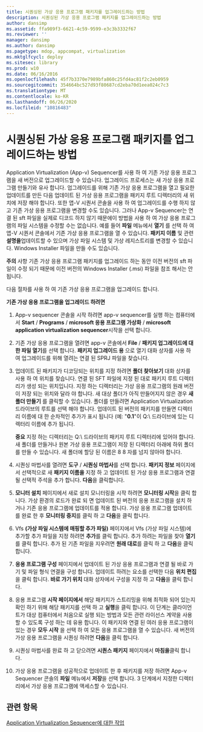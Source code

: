 ```yaml
---
title: 시퀀싱된 가상 응용 프로그램 패키지를 업그레이드하는 방법
description: 시퀀싱된 가상 응용 프로그램 패키지를 업그레이드하는 방법
author: dansimp
ms.assetid: ffa989f3-6621-4c59-9599-e3c3b3332f67
ms.reviewer: ''
manager: dansimp
ms.author: dansimp
ms.pagetype: mdop, appcompat, virtualization
ms.mktglfcycl: deploy
ms.sitesec: library
ms.prod: w10
ms.date: 06/16/2016
ms.openlocfilehash: 45f7b3370e7989bfa860c25fd4ac81f2c2eb0959
ms.sourcegitcommit: 354664bc527d93f80687cd2eba70d1eea024c7c3
ms.translationtype: MT
ms.contentlocale: ko-KR
ms.lasthandoff: 06/26/2020
ms.locfileid: "10816483"
---
```

# 시퀀싱된 가상 응용 프로그램 패키지를 업그레이드하는 방법


Application Virtualization (App-v) Sequencer를 사용 하 여 기존 가상 응용 프로그램을 새 버전으로 업그레이드할 수 있습니다. 업그레이드 프로세스는 새 가상 응용 프로그램 만들기와 유사 합니다. 업그레이드를 위해 기존 가상 응용 프로그램을 열고 필요한 업데이트를 만든 다음 업데이트 된 가상 응용 프로그램을 패키지 루트 디렉터리의 새 위치에 저장 해야 합니다. 또한 앱-V 시퀀서 콘솔을 사용 하 여 업그레이드를 수행 하지 않고 기존 가상 응용 프로그램을 변경할 수도 있습니다. 그러나 App-v Sequencer는 연결 된 sft 파일을 실제로 디코드 하지 않기 때문에이 방법을 사용 하 여 가상 응용 프로그램의 파일 시스템을 수정할 수는 없습니다. 예를 들어 **파일** 메뉴에서 **열기** 를 선택 하 여 앱-V 시퀀서 콘솔에서 기존 가상 응용 프로그램을 열 수 있습니다. **패키지 이름** 및 관련 **설명을**업데이트할 수 있으며 가상 파일 시스템 및 가상 레지스트리를 변경할 수 있습니다. Windows Installer 파일을 만들 수도 있습니다.

**주의**  사항 기존 가상 응용 프로그램 패키지를 업그레이드 하는 동안 이전 버전의 sft 파일이 수정 되기 때문에 이전 버전의 Windows Installer (.msi) 파일을 참조 해서는 안 됩니다.

 

다음 절차를 사용 하 여 기존 가상 응용 프로그램을 업그레이드 합니다.

**기존 가상 응용 프로그램을 업그레이드 하려면**

1.  App-v sequencer 콘솔을 시작 하려면 app-v sequencer를 실행 하는 컴퓨터에서 **Start** / **Programs** / **microsoft 응용 프로그램 가상화** / **microsoft application virtualization sequencer**시작을 선택 합니다.

2.  기존 가상 응용 프로그램을 열려면 app-v 콘솔에서 **File** / **패키지 업그레이드에 대 한 파일 열기**를 선택 합니다. **패키지 업그레이드 용** 으로 열기 대화 상자를 사용 하 여 업그레이드를 위해 열려는 연결 된 SPRJ 파일을 찾습니다.

3.  업데이트 된 패키지가 디코딩되는 위치를 지정 하려면 **폴더 찾아보기** 대화 상자를 사용 하 여 위치를 찾습니다. 연결 된 SFT 파일에 지정 된 대로 패키지 루트 디렉터리가 생성 되는 위치입니다. 지정 하는 디렉터리는 가상 응용 프로그램의 원래 버전이 저장 되는 위치와 달라 야 합니다. 새 대상 폴더가 아직 만들어지지 않은 경우 **새 폴더 만들기** 를 클릭할 수 있습니다. 폴더를 만들려면 Application Virtualization 드라이브의 루트를 선택 해야 합니다. 업데이트 된 버전의 패키지를 만들면 디렉터리 이름에 대 한 순차적인 추가가 표시 됩니다 (예: "**0.1**"이 Q:\\ 드라이브에 있는 디렉터리 이름에 추가 됩니다.

    **중요**  지정 하는 디렉터리는 Q:\\ 드라이브의 패키지 루트 디렉터리에 있어야 합니다. 새 폴더를 만들거나 원본 가상 응용 프로그램이 저장 된 디렉터리 아래에 하위 폴더를 만들 수 있습니다. 새 폴더에 할당 된 이름은 8 8 자를 넘지 않아야 합니다.

     

4.  시퀀싱 마법사를 열려면 **도구** / **시퀀싱 마법사**를 선택 합니다. **패키지 정보** 페이지에서 선택적으로 새 **패키지 이름을** 지정 하 고 업데이트 된 가상 응용 프로그램과 연결 될 선택적 주석을 추가 합니다. **다음**을 클릭합니다.

5.  **모니터 설치** 페이지에서 새로 설치 모니터링을 시작 하려면 **모니터링 시작**을 클릭 합니다. 가상 환경의 로드가 완료 되 면 업데이트 된 버전의 응용 프로그램을 설치 하거나 기존 응용 프로그램에 업데이트를 적용 합니다. 가상 응용 프로그램 업데이트를 완료 한 후 **모니터링 중지**를 클릭 하 고 **다음**을 클릭 합니다.

6.  Vfs **(가상 파일 시스템에 매핑할 추가 파일)** 페이지에서 Vfs (가상 파일 시스템)에 추가할 추가 파일을 지정 하려면 **추가**를 클릭 합니다. 추가 하려는 파일을 찾아 **열기**를 클릭 합니다. 추가 된 기존 파일을 지우려면 **원래 대로**를 클릭 하 고 **다음**을 클릭 합니다.

7.  **응용 프로그램 구성** 페이지에서 업데이트 된 가상 응용 프로그램과 연결 될 바로 가기 및 파일 형식 연결을 구성 합니다. 업데이트 하려는 요소를 선택한 다음 **위치 편집**을 클릭 합니다. **바로 가기 위치** 대화 상자에서 구성을 지정 하 고 **다음**을 클릭 합니다.

8.  응용 프로그램 **시작 페이지에서** 해당 패키지가 스트리밍을 위해 최적화 되어 있는지 확인 하기 위해 해당 패키지를 선택 하 고 **실행**을 클릭 합니다. 이 단계는 클라이언트가 대상 컴퓨터에서 처음으로 실행 되는 방법과 모든 관련 라이선스 계약을 사용할 수 있도록 구성 하는 데 유용 합니다. 이 패키지와 연결 된 여러 응용 프로그램이 있는 경우 **모두 시작** 을 선택 하 여 모든 응용 프로그램을 열 수 있습니다. 새 버전의 가상 응용 프로그램을 시퀀싱 하려면 **다음**을 클릭 합니다.

9.  시퀀싱 마법사를 완료 하 고 닫으려면 **시퀀스 패키지** 페이지에서 **마침을**클릭 합니다.

10. 가상 응용 프로그램을 성공적으로 업데이트 한 후 패키지를 저장 하려면 App-v Sequencer 콘솔의 **파일** 메뉴에서 **저장**을 선택 합니다. 3 단계에서 지정한 디렉터리에서 가상 응용 프로그램에 액세스할 수 있습니다.

## 관련 항목


[Application Virtualization Sequencer에 대한 작업](tasks-for-the-application-virtualization-sequencer.md)

 

 






